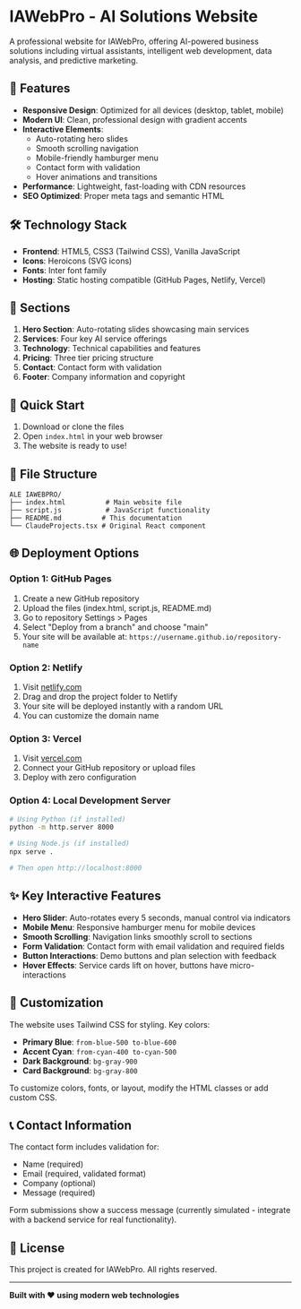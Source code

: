 # IAWebPro - AI Solutions Website

A professional website for IAWebPro, offering AI-powered business solutions including virtual assistants, intelligent web development, data analysis, and predictive marketing.

## 🚀 Features

- **Responsive Design**: Optimized for all devices (desktop, tablet, mobile)
- **Modern UI**: Clean, professional design with gradient accents
- **Interactive Elements**: 
  - Auto-rotating hero slides
  - Smooth scrolling navigation
  - Mobile-friendly hamburger menu
  - Contact form with validation
  - Hover animations and transitions
- **Performance**: Lightweight, fast-loading with CDN resources
- **SEO Optimized**: Proper meta tags and semantic HTML

## 🛠️ Technology Stack

- **Frontend**: HTML5, CSS3 (Tailwind CSS), Vanilla JavaScript
- **Icons**: Heroicons (SVG icons)
- **Fonts**: Inter font family
- **Hosting**: Static hosting compatible (GitHub Pages, Netlify, Vercel)

## 📱 Sections

1. **Hero Section**: Auto-rotating slides showcasing main services
2. **Services**: Four key AI service offerings
3. **Technology**: Technical capabilities and features
4. **Pricing**: Three tier pricing structure
5. **Contact**: Contact form with validation
6. **Footer**: Company information and copyright

## 🚀 Quick Start

1. Download or clone the files
2. Open `index.html` in your web browser
3. The website is ready to use!

## 📂 File Structure

```
ALE IAWEBPRO/
├── index.html          # Main website file
├── script.js           # JavaScript functionality
├── README.md          # This documentation
└── ClaudeProjects.tsx # Original React component
```

## 🌐 Deployment Options

### Option 1: GitHub Pages
1. Create a new GitHub repository
2. Upload the files (index.html, script.js, README.md)
3. Go to repository Settings > Pages
4. Select "Deploy from a branch" and choose "main"
5. Your site will be available at: `https://username.github.io/repository-name`

### Option 2: Netlify
1. Visit [netlify.com](https://www.netlify.com)
2. Drag and drop the project folder to Netlify
3. Your site will be deployed instantly with a random URL
4. You can customize the domain name

### Option 3: Vercel
1. Visit [vercel.com](https://vercel.com)
2. Connect your GitHub repository or upload files
3. Deploy with zero configuration

### Option 4: Local Development Server
```bash
# Using Python (if installed)
python -m http.server 8000

# Using Node.js (if installed)
npx serve .

# Then open http://localhost:8000
```

## ✨ Key Interactive Features

- **Hero Slider**: Auto-rotates every 5 seconds, manual control via indicators
- **Mobile Menu**: Responsive hamburger menu for mobile devices
- **Smooth Scrolling**: Navigation links smoothly scroll to sections
- **Form Validation**: Contact form with email validation and required fields
- **Button Interactions**: Demo buttons and plan selection with feedback
- **Hover Effects**: Service cards lift on hover, buttons have micro-interactions

## 🎨 Customization

The website uses Tailwind CSS for styling. Key colors:
- **Primary Blue**: `from-blue-500 to-blue-600`
- **Accent Cyan**: `from-cyan-400 to-cyan-500`
- **Dark Background**: `bg-gray-900`
- **Card Background**: `bg-gray-800`

To customize colors, fonts, or layout, modify the HTML classes or add custom CSS.

## 📞 Contact Information

The contact form includes validation for:
- Name (required)
- Email (required, validated format)
- Company (optional)
- Message (required)

Form submissions show a success message (currently simulated - integrate with a backend service for real functionality).

## 📄 License

This project is created for IAWebPro. All rights reserved.

---

**Built with ❤️ using modern web technologies**